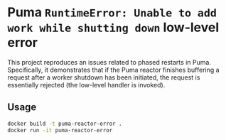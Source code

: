 # Puma `RuntimeError: Unable to add work while shutting down` low-level error

This project reproduces an issues related to phased restarts in Puma. Specifically, it demonstrates that if the Puma reactor finishes buffering a request after a worker shutdown has been initiated, the request is essentially rejected (the low-level handler is invoked).

## Usage

```sh
docker build -t puma-reactor-error .
docker run -it puma-reactor-error
```
